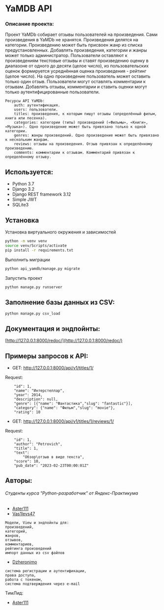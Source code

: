 # YaMDB API
### Описание проекта:
Проект YaMDb собирает отзывы пользователей на произведения. Сами произведения в YaMDb не хранятся. Произведения делятся на категории. Произведению может быть присвоен жанр из списка предустановленных. Добавлять произведения, категории и жанры может только администратор.
Пользователи оставляют к произведениям текстовые отзывы и ставят произведению оценку в диапазоне от одного до десяти (целое число), из пользовательских оценок формируется усреднённая оценка произведения - рейтинг (целое число). На одно произведение пользователь может оставить только один отзыв.
Пользователи могут оставлять комментарии к отзывам. Добавлять отзывы, комментарии и ставить оценки могут только аутентифицированные пользователи.

```
Ресурсы API YaMDb:
    auth: аутентификация.
    users: пользователи.
    titles: произведения, к которым пишут отзывы (определённый фильм, книга или песенка).
    categories: категории (типы) произведений («Фильмы», «Книги», «Музыка»). Одно произведение может быть привязано только к одной категории.
    genres: жанры произведений. Одно произведение может быть привязано к нескольким жанрам.
    reviews: отзывы на произведения. Отзыв привязан к определённому произведению.
    comments: комментарии к отзывам. Комментарий привязан к определённому отзыву.
```

## Используется:
+ Python 3.7
+ Django 3.2
+ Django REST framework 3.12
+ Simple JWT
+ SQLite3

## Установка
Установка виртуального окружения и зависимостей
```bash
python -m venv venv
source venv/Scripts/activate
pip install -r requirements.txt
```
Выполнить миграции 
```bash
python api_yamdb/manage.py migrate
```
Запустить проект
```bash
python manage.py runserver
```

## Заполнение базы данных из CSV:
```
python manage.py csv_load
```

## Документация и эндпойнты:
[http://127.0.0.1:8000/redoc/](http://127.0.0.1:8000/redoc/)

## Примеры запросов к API:
- GET: http://127.0.0.1:8000/api/v1/titles/1/

Request:

```J-SON
    "id": 1,
    "name": "Интерстеллар",
    "year": 2014,
    "description": null,
    "genre": [{"name": "Фантастика","slug": "fantastic"}],
    "category": {"name": "Фильм","slug": "movie"},
    "rating": 10
```

- GET: http://127.0.0.1:8000/api/v1/titles/1/reviews/1/

Request:

```J-SON
    "id": 1,
    "author": "Petrovich",
    "title": 1,
    "text": 
        "Обзор\отзыв в виде текста",
    "score": 10,
    "pub_date": "2023-02-23T00:00:01Z"
```

## Авторы:
###### Студенты курса "Python-разработчик" от Яндекс-Практикума
+ [Aster111](https://github.com/Aster111)
+ [Vas1levs47](https://github.com/Vas1levs47)

```text
Модели, View и эндпойнты для:
произведений,
категорий,
жанров,
отзывов,
комментариев,
рейтинга произведений
импорт данных из csv файлов
```
+ [Dzheronimo](https://github.com/dzheronimo)
```text
система регистрации и аутентификации,
права доступа,
работа с токеном,
система подтверждения через e-mail
```

ТимЛид:
+ [Aster111](https://github.com/Aster111)
